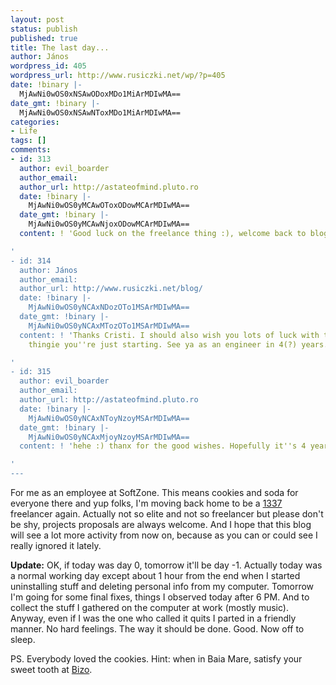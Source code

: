 ```yaml
---
layout: post
status: publish
published: true
title: The last day...
author: János
wordpress_id: 405
wordpress_url: http://www.rusiczki.net/wp/?p=405
date: !binary |-
  MjAwNi0wOS0xNSAwODoxMDo1MiArMDIwMA==
date_gmt: !binary |-
  MjAwNi0wOS0xNSAwNToxMDo1MiArMDIwMA==
categories:
- Life
tags: []
comments:
- id: 313
  author: evil_boarder
  author_email: 
  author_url: http://astateofmind.pluto.ro
  date: !binary |-
    MjAwNi0wOS0yMCAwOToxODowMCArMDIwMA==
  date_gmt: !binary |-
    MjAwNi0wOS0yMCAwNjoxODowMCArMDIwMA==
  content: ! 'Good luck on the freelance thing :), welcome back to blogging

'
- id: 314
  author: János
  author_email: 
  author_url: http://www.rusiczki.net/blog/
  date: !binary |-
    MjAwNi0wOS0yNCAxNDozOTo1MSArMDIwMA==
  date_gmt: !binary |-
    MjAwNi0wOS0yNCAxMTozOTo1MSArMDIwMA==
  content: ! 'Thanks Cristi. I should also wish you lots of luck with that University
    thingie you''re just starting. See ya as an engineer in 4(?) years. :)

'
- id: 315
  author: evil_boarder
  author_email: 
  author_url: http://astateofmind.pluto.ro
  date: !binary |-
    MjAwNi0wOS0yNCAxNToyNzoyMSArMDIwMA==
  date_gmt: !binary |-
    MjAwNi0wOS0yNCAxMjoyNzoyMSArMDIwMA==
  content: ! 'hehe :) thanx for the good wishes. Hopefully it''s 4 years :)

'
---
```

<p>For me as an employee at SoftZone. This means cookies and soda for everyone there and yup folks, I'm moving back home to be a <a href="http://www.urbandictionary.com/define.php?term=1337">1337</a> freelancer again. Actually not so elite and not so freelancer but please don't be shy, projects proposals are always welcome. And I hope that this blog will see a lot more activity from now on, because as you can or could see I really ignored it lately.</p>
<p><strong>Update:</strong> OK, if today was day 0, tomorrow it'll be day -1. Actually today was a normal working day except about 1 hour from the end when I started uninstalling stuff and deleting personal info from my computer. Tomorrow I'm going for some final fixes, things I observed today after 6 PM. And to collect the stuff I gathered on the computer at work (mostly music). Anyway, even if I was the one who called it quits I parted in a friendly manner. No hard feelings. The way it should be done. Good. Now off to sleep.</p>
<p>PS. Everybody loved the cookies. Hint: when in Baia Mare, satisfy your sweet tooth at <a href="http://www.traseeurbane.ro/firma0p.php?firma=2&id=514&nrows=47" title="Romanian content">Bizo</a>.</p>
